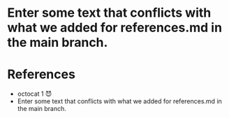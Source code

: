 

Enter some text that conflicts with what we added for references.md in the main branch.
=======
# References

* octocat 1 😈
* Enter some text that conflicts with what we added for references.md in the main branch.

